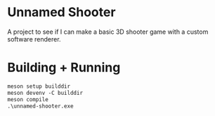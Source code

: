 # Unnamed Shooter

A project to see if I can make a basic 3D shooter game with a custom software
renderer.

# Building + Running

```ps
meson setup builddir
meson devenv -C builddir
meson compile
.\unnamed-shooter.exe
```
